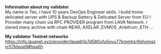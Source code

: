 **Information about my validator**<br>
My name is Teo, I have 10 years DevOps Engineer skills.
I build home delicated server with UPS & Backup Battery & Delicated Server from EU
I Provider many chain via RPC PROVIDER program from LAVA Network.
I stored many archive with chain NEAR, AXELAR ,EVMOS ,Aribitrum ,ETH ...

**My validator Testnet networks**<br>
https://info.lavanet.xyz/provider/lava@1p7d580vfu5pvu77kmmhzr9shxmqzyr57ktpue9#health

